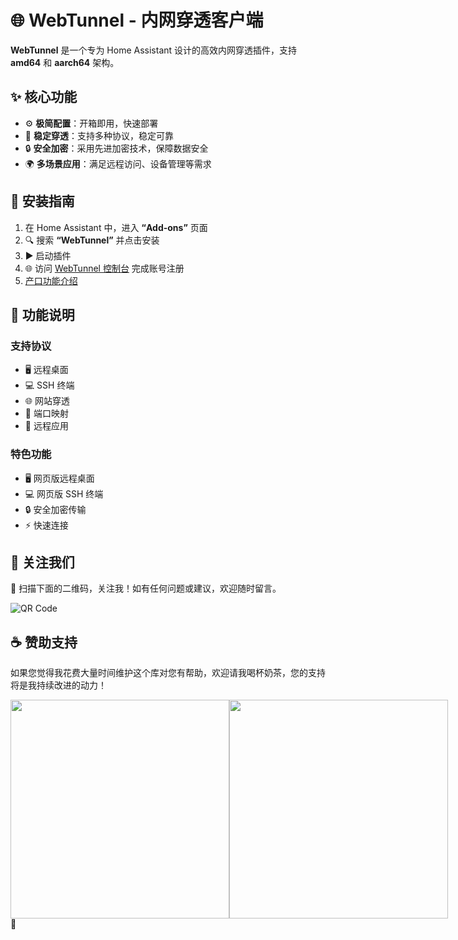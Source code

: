 # 🌐 WebTunnel - 内网穿透客户端

**WebTunnel** 是一个专为 Home Assistant 设计的高效内网穿透插件，支持 **amd64** 和 **aarch64** 架构。

## ✨ 核心功能

- ⚙️ **极简配置**：开箱即用，快速部署
- 🔄 **稳定穿透**：支持多种协议，稳定可靠
- 🔒 **安全加密**：采用先进加密技术，保障数据安全
- 🌍 **多场景应用**：满足远程访问、设备管理等需求

## 🚀 安装指南

1. 在 Home Assistant 中，进入 **“Add-ons”** 页面
2. 🔍 搜索 **“WebTunnel”** 并点击安装
3. ▶️ 启动插件
4. 🌐 访问 [WebTunnel 控制台](https://c.pgrm.top?s=gjhAXN) 完成账号注册
5. [产口功能介绍](https://pgrm.top/index.html#overview)

## 📖 功能说明

### 支持协议
- 🖥️ 远程桌面
- 💻 SSH 终端
- 🌐 网站穿透
- 🔌 端口映射
- 📱 远程应用

### 特色功能
- 🖥️ 网页版远程桌面
- 💻 网页版 SSH 终端
- 🔒 安全加密传输
- ⚡ 快速连接

## 📱 关注我们

📱 扫描下面的二维码，关注我！如有任何问题或建议，欢迎随时留言。

![QR Code](https://gitee.com/desmond_GT/hassio-addons/raw/main/WeChat_QRCode.png)

## ☕ 赞助支持

如果您觉得我花费大量时间维护这个库对您有帮助，欢迎请我喝杯奶茶，您的支持将是我持续改进的动力！

<div style="display: flex; justify-content: space-between;">
  <img src="https://gitee.com/desmond_GT/hassio-addons/raw/main/1_readme/Ali_Pay.jpg" height="350px" />
  <img src="https://gitee.com/desmond_GT/hassio-addons/raw/main/1_readme/WeChat_Pay.jpg" height="350px" />
</div> 💖